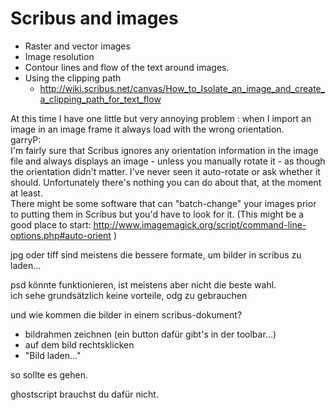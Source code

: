 # Scribus and images

- Raster and vector images
- Image resolution
- Contour lines and flow of the text around images.
- Using the clipping path
  - <http://wiki.scribus.net/canvas/How_to_Isolate_an_image_and_create_a_clipping_path_for_text_flow>


At this time I have one little but very annoying problem : when I import an image in an image frame it always load with the wrong orientation.  
garryP:  
I'm fairly sure that Scribus ignores any orientation information in the image file and always displays an image - unless you manually rotate it - as though the orientation didn't matter. I've never seen it auto-rotate or ask whether it should. Unfortunately there's nothing you can do about that, at the moment at least.  
There might be some software that can "batch-change" your images prior to putting them in Scribus but you'd have to look for it. (This might be a good place to start: http://www.imagemagick.org/script/command-line-options.php#auto-orient )

jpg oder tiff sind meistens die bessere formate, um bilder in scribus zu laden...

psd könnte funktionieren, ist meistens aber nicht die beste wahl.  
ich sehe grundsätzlich keine vorteile, odg zu gebrauchen

und wie kommen die bilder in einem scribus-dokument?

- bildrahmen zeichnen (ein button dafür gibt's in der toolbar...)
- auf dem bild rechtsklicken
- "Bild laden..."

so sollte es gehen.

ghostscript brauchst du dafür nicht.
